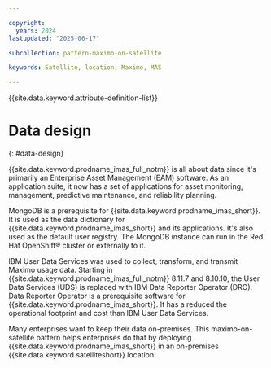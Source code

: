 ```yaml
---

copyright:
  years: 2024
lastupdated: "2025-06-17"

subcollection: pattern-maximo-on-satellite

keywords: Satellite, location, Maximo, MAS

---
```


{{site.data.keyword.attribute-definition-list}}

# Data design
{: #data-design}

{{site.data.keyword.prodname_imas_full_notm}} is all about data since it's primarily an Enterprise Asset Management (EAM) software. As an application suite, it now has a set of applications for asset monitoring, management, predictive maintenance, and reliability planning.

MongoDB is a prerequisite for {{site.data.keyword.prodname_imas_short}}. It is used as the data dictionary for {{site.data.keyword.prodname_imas_short}} and its applications. It's also used as the default user registry. The MongoDB instance can run in the Red Hat OpenShift® cluster or externally to it.

IBM User Data Services was used to collect, transform, and transmit Maximo usage data. Starting in {{site.data.keyword.prodname_imas_full_notm}} 8.11.7 and 8.10.10, the User Data Services (UDS) is replaced with IBM Data Reporter Operator (DRO). Data Reporter Operator is a prerequisite software for {{site.data.keyword.prodname_imas_short}}. It has a reduced the operational footprint and cost than IBM User Data Services.

Many enterprises want to keep their data on-premises. This maximo-on-satellite pattern helps enterprises do that by deploying {{site.data.keyword.prodname_imas_short}} in an on-premises {{site.data.keyword.satelliteshort}} location.
